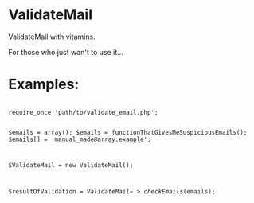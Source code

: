 ValidateMail
============

ValidateMail with vitamins.

For those who just wan't to use it...

Examples:
=========
<code>
require_once 'path/to/validate_email.php';

$emails = array();
$emails = functionThatGivesMeSuspiciousEmails();
$emails[] = 'manual_made@array.example';

$ValidateMail = new ValidateMail();

$resultOfValidation = $ValidateMail->checkEmails($emails);
</code>